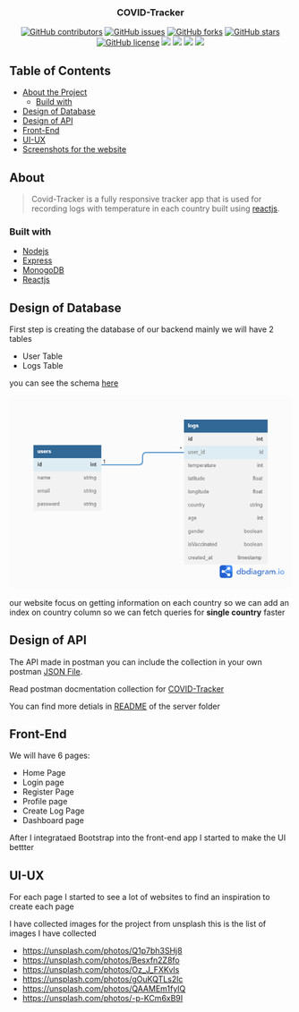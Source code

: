 
<h3 align="center">COVID-Tracker</h3>
<div align="center">
  
  [![GitHub contributors](https://img.shields.io/github/contributors/Oaik/COVID-Tracker)](https://github.com/Oaik/COVID-Tracker/contributors)
  [![GitHub issues](https://img.shields.io/github/issues/Oaik/COVID-Tracker)](https://github.com/Oaik/COVID-Tracker/issues)
  [![GitHub forks](https://img.shields.io/github/forks/Oaik/COVID-Tracker)](https://github.com/Oaik/COVID-Tracker/network)
  [![GitHub stars](https://img.shields.io/github/stars/Oaik/COVID-Tracker)](https://github.com/Oaik/COVID-Tracker/stargazers)
  [![GitHub license](https://img.shields.io/github/license/Oaik/Reddit)](https://github.com/Oaik/COVID-Tracker/blob/master/LICENSE)
  <img src="https://img.shields.io/github/languages/count/Oaik/COVID-Tracker" />
  <img src="https://img.shields.io/github/languages/top/Oaik/COVID-Tracker" />
  <img src="https://img.shields.io/github/languages/code-size/Oaik/COVID-Tracker" />
  <img src="https://img.shields.io/github/issues-pr-raw/Oaik/COVID-Tracker" />
</div>

## Table of Contents
- [About the Project](#about)
  - [Build with](#build-with)
- [Design of Database](#design-of-database)
- [Design of API](#design-of-api)
- [Front-End](#front-end)
- [UI-UX](#ui-ux)
- [Screenshots for the website](#built-with)

## About
  > Covid-Tracker is a fully responsive tracker app that is used for recording logs with temperature in each country built using [reactjs](https://reactjs.org/).

### Built with
<ul>
<li>
<a href="https://nodejs.org/en/">Nodejs</a>
</li>
<li>
<a href="https://expressjs.com/">Express</a>
</li>
<li>
<a href="https://www.mongodb.com/">MonogoDB</a>
</li>
<li>
<a href="https://reactjs.org/">Reactjs</a>
</li>
</ul>

## Design of Database
First step is creating the database of our backend
mainly we will have 2 tables
- User Table
- Logs Table

you can see the schema <a href="https://dbdiagram.io/d/62e03cde0d66c746555703fc">here</a>

<img src="/screenshots/COVID-Tracker.png" />

our website focus on getting information on each country so we can add an index on country column so we can fetch queries for <b>single country</b> faster

## Design of API

The API made in postman you can include the collection in your own postman <a href="/postman-collection/COVID-Tracker.postman_collection.json">JSON File</a>.

Read postman docmentation collection for <a href="https://documenter.getpostman.com/view/1537357/UzXNSwq1">COVID-Tracker</a>

You can find more detials in <a href="./server">README</a> of the server folder

## Front-End
We will have 6 pages:
- Home Page
- Login page
- Register Page
- Profile page
- Create Log Page
- Dashboard page


After I integrataed Bootstrap into the front-end app I started to make the UI bettter

## UI-UX
For each page I started to see a lot of websites to find an inspiration to create each page

I have collected images for the project from unsplash this is the list of images I have collected
- https://unsplash.com/photos/Q1p7bh3SHj8
- https://unsplash.com/photos/Besxfn2Z8fo
- https://unsplash.com/photos/Oz_J_FXKvIs
- https://unsplash.com/photos/gOuKQTLs2lc
- https://unsplash.com/photos/QAAMEm1fyIQ
- https://unsplash.com/photos/-p-KCm6xB9I

